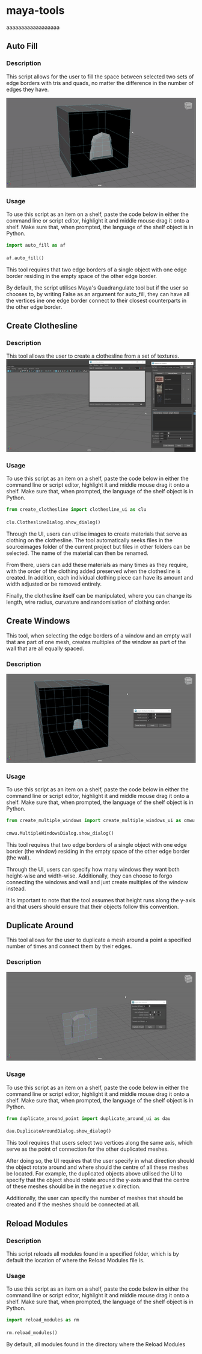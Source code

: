 # maya-tools

aaaaaaaaaaaaaaaaaa

## Auto Fill

### Description

This script allows for the user to fill the space between selected two sets of edge borders with tris and quads, no matter the difference in the number of edges they have.

![Auto Fill](assets/auto_fill.gif)

### Usage

To use this script as an item on a shelf, paste the code below in either the command line or script editor, highlight it and middle mouse drag it onto a shelf. Make sure that, when prompted, the language of the shelf object is in Python.

```python
import auto_fill as af

af.auto_fill()
```

This tool requires that two edge borders of a single object with one edge border residing in the empty space of the other edge border.

By default, the script utilises Maya's Quadrangulate tool but if the user so chooses to, by writing False as an argument for auto_fill, they can have all the vertices ine one edge border connect to their closest counterparts in the other edge border.

## Create Clothesline

### Description

This tool allows the user to create a clothesline from a set of textures.
![Create Clothesline](assets/create_clothesline.gif)

### Usage

To use this script as an item on a shelf, paste the code below in either the command line or script editor, highlight it and middle mouse drag it onto a shelf. Make sure that, when prompted, the language of the shelf object is in Python.

```python
from create_clothesline import clothesline_ui as clu

clu.ClotheslineDialog.show_dialog()
```

Through the UI, users can utilise images to create materials that serve as clothing on the clothesline. The tool automatically seeks files in the sourceimages folder of the current project but files in other folders can be selected. The name of the material can then be renamed.

From there, users can add these materials as many times as they require, with the order of the clothing added preserved when the clothesline is created. In addition, each individual clothing piece can have its amount and width adjusted or be removed entirely.

Finally, the clothesline itself can be manipulated, where you can change its length, wire radius, curvature and randomisation of clothing order.

## Create Windows

This tool, when selecting the edge borders of a window and an empty wall that are part of one mesh, creates multiples of the window as part of the wall that are all equally spaced.

### Description

![Create Windows](assets/create_windows.gif)

### Usage

To use this script as an item on a shelf, paste the code below in either the command line or script editor, highlight it and middle mouse drag it onto a shelf. Make sure that, when prompted, the language of the shelf object is in Python.

```python
from create_multiple_windows import create_multiple_windows_ui as cmwu

cmwu.MultipleWindowsDialog.show_dialog()
```

This tool requires that two edge borders of a single object with one edge border (the window) residing in the empty space of the other edge border (the wall).

Through the UI, users can specify how many windows they want both height-wise and width-wise. Additionally, they can choose to forgo connecting the windows and wall and just create multiples of the window instead.

It is important to note that the tool assumes that height runs along the y-axis and that users should ensure that their objects follow this convention.

## Duplicate Around

This tool allows for the user to duplicate a mesh around a point a specified number of times and connect them by their edges.

### Description

![Duplicate Around](assets/duplicate_around.gif)

### Usage

To use this script as an item on a shelf, paste the code below in either the command line or script editor, highlight it and middle mouse drag it onto a shelf. Make sure that, when prompted, the language of the shelf object is in Python.

```python
from duplicate_around_point import duplicate_around_ui as dau

dau.DuplicateAroundDialog.show_dialog()
```

This tool requires that users select two vertices along the same axis, which serve as the point of connection for the other duplicated meshes.

After doing so, the UI requires that the user specify in what direction should the object rotate around and where should the centre of all these meshes be located. For example, the duplicated objects above utilised the UI to specify that the object should rotate around the y-axis and that the centre of these meshes should be in the negative x direction.

Additionally, the user can specify the number of meshes that should be created and if the meshes should be connected at all.

## Reload Modules

### Description

This script reloads all modules found in a specified folder, which is by default the location of where the Reload Modules file is.

### Usage

To use this script as an item on a shelf, paste the code below in either the command line or script editor, highlight it and middle mouse drag it onto a shelf. Make sure that, when prompted, the language of the shelf object is in Python.

```python
import reload_modules as rm

rm.reload_modules()
```

By default, all modules found in the directory where the Reload Modules
